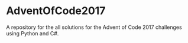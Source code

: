 # AdventOfCode2017
A repository for the all solutions for the Advent of Code 2017 challenges using Python and C#.
